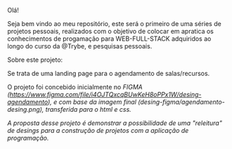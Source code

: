 Olá!

Seja bem vindo ao meu repositório, este será o primeiro de uma séries de projetos pessoais, realizados com o objetivo de colocar em apratica os conhecimentos de progamação para WEB-FULL-STACK adquiridos ao longo do curso da @Trybe, e pesquisas pessoais.

Sobre este projeto:

Se trata de uma landing page para o agendamento de salas/recursos.

O projeto foi concebido inicialmente no <i>FIGMA (https://www.figma.com/file/i4OJTQxcqBUwKeH8oPPx1W/desing-agendamento)<i>, e com base da <i>imagem final (desing-figma/agendamento-desing.png)<i>, transferida para o html e css.

A proposta desse projeto é demonstrar a possibilidade de uma "releitura" de desings para a construção de projetos com a aplicação de programação.